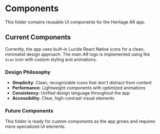 # Components

This folder contains reusable UI components for the Heritage AR app.

## Current Components

Currently, the app uses built-in Lucide React Native icons for a clean, minimalist design approach. The main AR logo is implemented using the `Scan` icon with custom styling and animations.

### Design Philosophy
- **Simplicity**: Clean, recognizable icons that don't distract from content
- **Performance**: Lightweight components with optimized animations
- **Consistency**: Unified design language throughout the app
- **Accessibility**: Clear, high-contrast visual elements

### Future Components
This folder is ready for custom components as the app grows and requires more specialized UI elements.